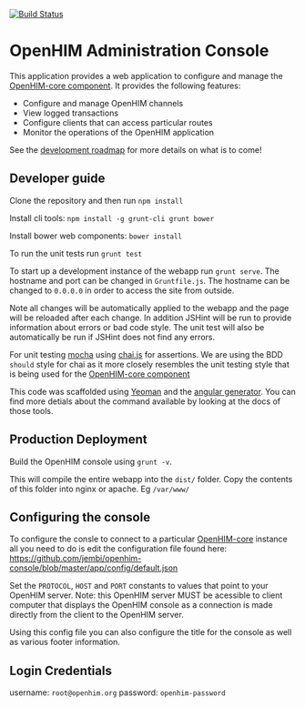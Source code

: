 [![Build Status](https://travis-ci.org/jembi/openhim-console.svg?branch=master)](https://travis-ci.org/jembi/openhim-console)

OpenHIM Administration Console
==============================

This application provides a web application to configure and manage the [OpenHIM-core component](https://github.com/jembi/openhim-core-js). It provides the following features:

* Configure and manage OpenHIM channels
* View logged transactions
* Configure clients that can access particular routes
* Monitor the operations of the OpenHIM application

See the [development roadmap](https://github.com/jembi/openhim-console/wiki/OpenHIM-console-Development-Roadmap) for more details on what is to come!

Developer guide
---------------

Clone the repository and then run `npm install`

Install cli tools: `npm install -g grunt-cli grunt bower`

Install bower web components: `bower install`

To run the unit tests run `grunt test`

To start up a development instance of the webapp run `grunt serve`. The hostname and port can be changed in `Gruntfile.js`. The hostname can be changed to `0.0.0.0` in order to access the site from outside.

Note all changes will be automatically applied to the webapp and the page will be reloaded after each change. In addition JSHint will be run to provide information about errors or bad code style. The unit test will also be automatically be run if JSHint does not find any errors.

For unit testing [mocha](http://visionmedia.github.io/mocha/) using [chai.js](http://chaijs.com/api/bdd/) for assertions. We are using the BDD `should` style for chai as it more closely resembles the unit testing style that is being used for the [OpenHIM-core component](https://github.com/jembi/openhim-core-js)

This code was scaffolded using [Yeoman](http://yeoman.io/) and the [angular generator](https://github.com/yeoman/generator-angular). You can find more detials about the command available by looking at the docs of those tools.

Production Deployment
---------------------

Build the OpenHIM console using `grunt -v`.

This will compile the entire webapp into the `dist/` folder. Copy the contents of this folder into nginx or apache. Eg `/var/www/`

Configuring the console
-----------------------

To configure the consle to connect to a particular [OpenHIM-core](https://github.com/jembi/openhim-core-js) instance all you need to do is edit the configuration file found here: https://github.com/jembi/openhim-console/blob/master/app/config/default.json

Set the `PROTOCOL`, `HOST` and `PORT` constants to values that point to your OpenHIM server. Note: this OpenHIM server MUST be acessible to client computer that displays the OpenHIM console as a connection is made directly from the client to the OpenHIM server.

Using this config file you can also configure the title for the console as well as various footer information. 

Login Credentials
---------------
username: `root@openhim.org`
password: `openhim-password`
